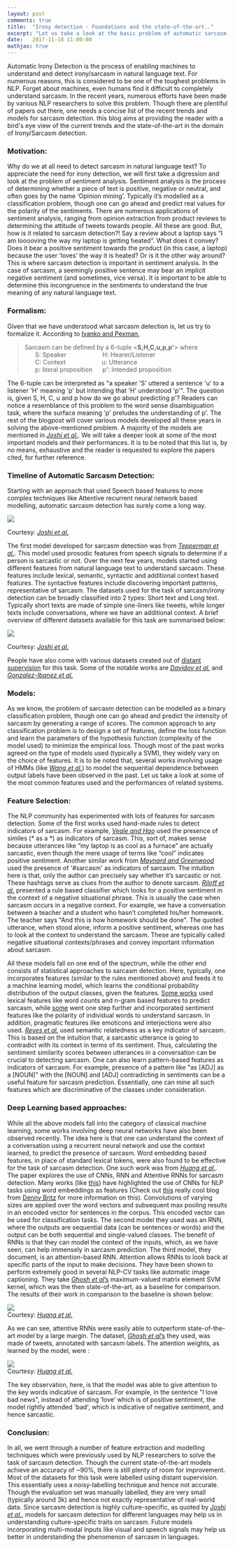 ```yaml
---
layout: post
comments: true
title:  "Irony detection - Foundations and the state-of-the-art.."
excerpt: "Let us take a look at the basic problem of automatic sarcasm detection and do a short literature survey. The goal is to provide an overall knowledge of the recent trends and the current state-of-the-art in the domain of Irony/Sarcasm detection"
date:   2017-11-18 11:00:00
mathjax: true
---
```


<!-- 
<svg width="800" height="200">
	<rect width="800" height="200" style="fill:rgb(98,51,20)" />
	<rect width="20" height="50" x="20" y="100" style="fill:rgb(189,106,53)" />
	<rect width="20" height="50" x="760" y="30" style="fill:rgb(77,175,75)" />
	<rect width="10" height="10" x="400" y="60" style="fill:rgb(225,229,224)" />
</svg>
 -->

Automatic Irony Detection is the process of enabling machines to understand and detect irony/sarcasm in natural language text. For numerous reasons, this is considered to be one of the toughest problems in NLP. Forget about machines, even humans find it difficult to completely understand sarcasm. In the recent years, numerous efforts have been made by various NLP researchers to solve this problem. Though there are plentiful of papers out there, one needs a concise list of the recent trends and models for sarcasm detection. this blog aims at providing the reader with a bird's eye view of the current trends and the state-of-the-art in the domain of Irony/Sarcasm detection. 

### Motivation:

Why do we at all need to detect sarcasm in natural language text? To appreciate the need for irony detection, we will first take a digression and look at the problem of sentiment analysis. Sentiment analysis is the process of determining whether a piece of text is positive, negative or neutral, and often goes by the name ‘Opinion mining’. Typically it’s modelled as a classification problem, though one can go ahead and predict real values for the polarity of the sentiments. There are numerous applications of sentiment analysis, ranging from opinion extraction from product reviews to determining the attitude of tweets towards people. All these are good. But, how is it related to sarcasm detection?! Say a review about a laptop says “I am looooving the way my laptop is getting heated”.  What does it convey? Does it bear a positive sentiment towards the product (in this case, a laptop) because the user ‘loves’ the way it is heated? Or is it the other way around? This is where sarcasm detection is important in sentiment analysis. In the case of sarcasm, a seemingly positive sentence may bear an implicit negative sentiment (and sometimes, vice versa). It is important to be able to determine this incongruence in the sentiments to understand the true meaning of any natural language text.

### Formalism:

Given that we have understood what sarcasm detection is, let us try to formalize it. According to [Ivanko and Pexman](http://www.tandfonline.com/doi/abs/10.1207/S15326950DP3503_2), 
>Sarcasm can be defined by a 6-tuple <**S,H,C,u,p,p'**> where  
>&nbsp;&nbsp;&nbsp;&nbsp;&nbsp;&nbsp;S: Speaker &nbsp;&nbsp;&nbsp;&nbsp;&nbsp;&nbsp;&nbsp;&nbsp;&nbsp;&nbsp;&nbsp;&nbsp;&nbsp;&nbsp;&nbsp;&nbsp;&nbsp;&nbsp;&nbsp; H: Hearer/Listener  
>&nbsp;&nbsp;&nbsp;&nbsp;&nbsp;&nbsp;C: Context &nbsp;&nbsp;&nbsp;&nbsp;&nbsp;&nbsp;&nbsp;&nbsp;&nbsp;&nbsp;&nbsp;&nbsp;&nbsp;&nbsp;&nbsp;&nbsp;&nbsp;&nbsp;&nbsp; u: Utterance  
>&nbsp;&nbsp;&nbsp;&nbsp;&nbsp;&nbsp;p: literal proposition &nbsp;&nbsp;&nbsp;&nbsp; p': Intended proposition  

The 6-tuple can be interpreted as "a speaker 'S' uttered a sentence 'u' to a listener 'H' meaning 'p' but intending that 'H' understood 'p'". The question is, given S, H, C, u and p how do we go about predicting p'? Readers can notice a resemblance of this problem to the word sense disambiguation task, where the surface meaning 'p' preludes the understanding of p'. The rest of the blogpost will cover various models developed all these years in solving the above-mentioned problem. A majority of the models are mentioned in [*Joshi et al.*](https://arxiv.org/abs/1602.03426). We will take a deeper look at some of the most important models and their performances. It is to be noted that this list is, by no means, exhaustive and the reader is requested to explore the papers cited, for further reference.

### Timeline of Automatic Sarcasm Detection:
Starting with an approach that used Speech based features to more complex techniques like Attentive recurrent neural network based modelling, automatic sarcasm detection has surely come a long way. 

<div class="text-center">
<p>
<img class="aligncenter" src="/images/trends_in_sarcasmdetec.JPG">
	<div class="thecap"> Courtesy: <a href="https://arxiv.org/abs/1602.03426" target="_blank"> <i> Joshi et al.</i> </a> </div>
</p>
</div>

The first model developed for sarcasm detection was from [*Tepperman et al.*](http://ict.usc.edu/pubs/Yeah%20Right-%20Sarcasm%20Recognition%20for%20Spoken%20Dialogue%20Systems.pdf). This model used prosodic features from speech signals to determine if a person is sarcastic or not. Over the next few years, models started using different features from  natural language text to understand sarcasm. These features include lexical, semantic, syntactic and additional context based features. The syntactive features include discovering important patterns, representative of sarcasm. The datasets used for the task of sarcasm/irony detection can be broadly classified into 2 types: Short text and Long text. Typically short texts are made of simple one-liners like tweets, while longer texts include conversations, where we have an additional context. A brief overview of different datasets available for this task are summarised below:

<div class="text-center">
<p>
<img class="aligncenter" src="/images/datasets.JPG">
	<div class="thecap"> Courtesy: <a href="https://arxiv.org/abs/1602.03426" target="_blank"> <i> Joshi et al.</i> </a> </div>
</p>
</div>

People have also come with various datasets created out of [distant supervision](https://www.google.com/url?sa=t&rct=j&q=&esrc=s&source=web&cd=8&cad=rja&uact=8&ved=0ahUKEwily4iThMnXAhVL9mMKHYEjB9cQFghbMAc&url=https%3A%2F%2Fhazyresearch.github.io%2Fsnorkel%2Fblog%2Fweak_supervision.html&usg=AOvVaw1J2xzepcnBZ7ZZvlqMhD_f) for this task. Some of the notable works are [*Davidov et al.*](http://people.seas.harvard.edu/~orentsur/papers/conll10.pdf) and [*Gonzalez-Ibanez et al.*](https://www.google.com/url?sa=t&rct=j&q=&esrc=s&source=web&cd=1&cad=rja&uact=8&ved=0ahUKEwiexrj5g8nXAhUFy2MKHfVbBh4QFggoMAA&url=http%3A%2F%2Fciteseerx.ist.psu.edu%2Fviewdoc%2Fdownload%3Fdoi%3D10.1.1.207.5253%26rep%3Drep1%26type%3Dpdf&usg=AOvVaw3TiC7L_1qYmvOpAJXPT7oV)

### Models:

As we know, the problem of sarcasm detection can be modelled as a binary classification problem, though one can go ahead and predict the intensity of sarcasm by generating a range of scores. The common approach to any classification problem is to design a set of features, define the loss function and learn the parameters of the hypothesis function (complexity of the model used) to minimize the empirical loss. Though most of the past works agreed on the type of models used (typically a SVM), they widely vary on the choice of features. It is to be noted that, several works involving usage of HMMs (like [*Wang et al.*](https://www.google.com/url?sa=t&rct=j&q=&esrc=s&source=web&cd=2&cad=rja&uact=8&ved=0ahUKEwi9u87glMnXAhUDKGMKHYjGBDkQFgg0MAE&url=http%3A%2F%2Fdl.acm.org%2Fcitation.cfm%3Fid%3D2960891&usg=AOvVaw01DUJcykZkf5K83aK-LpSc)) to model the sequential dependence between output labels have been observed in the past. Let us take a look at some of the most common features used and the performances of related systems.

### Feature Selection:

The NLP community has experimented with lots of features for sarcasm detection. Some of the first works used hand-made rules to detect indicators of sarcasm. For example, [*Veale and Hao*](https://www.semanticscholar.org/paper/Detecting-Ironic-Intent-in-Creative-Comparisons-Veale-Hao/acdba2f56e70184e5af9318b075d1980460470b2) used the presence of similes (* as a *) as indicators of sarcasm. This, sort of, makes sense because utterances like “my laptop is as cool as a furnace” are actually sarcastic, even though the mere usage of terms like “cool” indicates positive sentiment. Another similar work from [*Maynard and Greenwood*](https://www.google.com/url?sa=t&rct=j&q=&esrc=s&source=web&cd=1&cad=rja&uact=8&ved=0ahUKEwiZ8NClhsnXAhXGMGMKHXMdCdQQFggoMAA&url=https%3A%2F%2Fgate.ac.uk%2Fsale%2Flrec2014%2Farcomem%2Fsarcasm.pdf&usg=AOvVaw3x36YPgwho9O9tUKbvhGjB) used the presence of '#sarcasm' as indicators of sarcasm. The intuition here is that, only the author can precisely say whether it’s sarcastic or not. These hashtags serve as clues from the author to denote sarcasm. [*Riloff et al.*](https://www.google.com/url?sa=t&rct=j&q=&esrc=s&source=web&cd=1&cad=rja&uact=8&ved=0ahUKEwjTk9TLhsnXAhVRwWMKHXCvBxYQFggoMAA&url=https%3A%2F%2Fwww.cs.utah.edu%2F~riloff%2Fpdfs%2Fofficial-emnlp13-sarcasm.pdf&usg=AOvVaw0r86ArRt8o48Rx6MTNXUaP) presented a rule based classifier which looks for a positive sentiment in the context of a negative situational phrase. This is usually the case when sarcasm occurs in a negative context. For example, we have a conversation between a teacher and a student who hasn’t completed his/her homework. The teacher says "And this is how homework should be done". The quoted utterance, when stood alone, inform a positive sentiment, whereas one has to look at the context to understand the sarcasm. These are typically called negative situational contexts/phrases and convey important information about sarcasm.  

All these models fall on one end of the spectrum, while the other end consists of statistical approaches to sarcasm detection. Here, typically, one incorporates features (similar to the rules mentioned above) and feeds it to a machine learning model, which learns the conditional probability distribution of the output classes, given the features. [Some works](https://www.google.com/url?sa=t&rct=j&q=&esrc=s&source=web&cd=1&cad=rja&uact=8&ved=0ahUKEwiAr8iLiMnXAhUW3GMKHbKwCWoQFggtMAA&url=https%3A%2F%2Flink.springer.com%2Farticle%2F10.1007%2Fs10579-012-9196-x&usg=AOvVaw1tu5TMqAVjv0fSCgSImmS0) used lexical features like word counts and n-gram based features to predict sarcasm, while [some](https://www.google.com/url?sa=t&rct=j&q=&esrc=s&source=web&cd=1&cad=rja&uact=8&ved=0ahUKEwiexrj5g8nXAhUFy2MKHfVbBh4QFggoMAA&url=http%3A%2F%2Fciteseerx.ist.psu.edu%2Fviewdoc%2Fdownload%3Fdoi%3D10.1.1.207.5253%26rep%3Drep1%26type%3Dpdf&usg=AOvVaw3TiC7L_1qYmvOpAJXPT7oV) went one step further and incorporated sentiment features like the polarity of individual words to understand sarcasm. In addition, pragmatic features like emoticons and interjections were also used. [*Reyes et al.*](https://dl.acm.org/citation.cfm?id=2215319) used semantic relatedness as a key indicator of sarcasm. This is based on the intuition that, a sarcastic utterance is going to contradict with its context in terms of its sentiment. Thus, calculating the sentiment similarity scores between utterances in a conversation can be crucial to detecting sarcasm. One can also learn pattern-based features as indicators of sarcasm. For example, presence of a pattern like "as [ADJ] as a [NOUN]" with the [NOUN] and [ADJ] contradicting in sentiments can be a useful feature for sarcasm prediction. Essentially, one can mine all such features which are discriminative of the classes under consideration. 

### Deep Learning based approaches:

While all the above models fall into the category of classical machine learning, some works involving deep neural networks have also been observed recently. The idea here is that one can understand the context of a conversation using a recurrent neural network and use the context learned, to predict the presence of sarcasm. Word embedding based features, in place of standard lexical tokens, were also found to be effective for the task of sarcasm detection. One such work was from [*Huang et al.*](https://link.springer.com/chapter/10.1007/978-3-319-56608-5_45). The paper explores the use of CNNs, RNN and Attentive RNNs for sarcasm detection. Many works (like [this](https://www.google.com/url?sa=t&rct=j&q=&esrc=s&source=web&cd=1&cad=rja&uact=8&ved=0ahUKEwimh9eplcnXAhUILmMKHZlDAEEQFggtMAA&url=http%3A%2F%2Fwww.aclweb.org%2Fanthology%2FD14-1181&usg=AOvVaw30IZcbN8tX8UF_jNFNiqNr)) have highlighted the use of CNNs for NLP tasks using word embeddings as features (Check out [this](https://www.google.com/url?sa=t&rct=j&q=&esrc=s&source=web&cd=1&cad=rja&uact=8&ved=0ahUKEwjU_vrAlcnXAhUI5mMKHRrWBBoQFggtMAA&url=http%3A%2F%2Fwww.wildml.com%2F2015%2F11%2Funderstanding-convolutional-neural-networks-for-nlp%2F&usg=AOvVaw1DjE0EXcwCJP49vUn7_H_C) really cool blog from [Denny Britz](http://www.wildml.com/about/) for more information on this). Convolutions of varying sizes are applied over the word vectors and subsequent max pooling results in an encoded vector for sentences in the corpus. This encoded vector can be used for classification tasks. The second model they used was an RNN, where the outputs are sequential data (can be sentences or words) and the output can be both sequential and single-valued classes. The benefit of RNNs is that they can model the context of the inputs, which, as we have seen, can help immensely in sarcasm prediction. The third model, they document, is an attention-based RNN. Attention allows RNNs to look back at specific parts of the input to make decisions. They have been shown to perform extremely good in several NLP-CV tasks like automatic image captioning. They take [*Ghosh et al*’s](https://www.google.com/url?sa=t&rct=j&q=&esrc=s&source=web&cd=1&cad=rja&uact=8&ved=0ahUKEwiHz8uklsnXAhUV9mMKHZvXCQ8QFggoMAA&url=http%3A%2F%2Fwww.emnlp2015.org%2Fproceedings%2FEMNLP%2Fpdf%2FEMNLP116.pdf&usg=AOvVaw3gkMiyz18Jz6RE8AWPAVD0) maximum-valued matrix element SVM kernel, which was the then state-of-the-art, as a baseline for comparison. The results of their work in comparison to the baseline is shown below:

<div class="imgcap">
<img src="/assets/rl/preview.jpeg">
	<div class="thecap"> Courtesy: <a href="https://link.springer.com/chapter/10.1007/978-3-319-56608-5_45" target="_blank"> <i> Huang et al.</i> </a> </div>
</div>

As we can see, attentive RNNs were easily able to outperform state-of-the-art model by a large margin. The dataset, [*Ghosh et al*’s](https://www.google.com/url?sa=t&rct=j&q=&esrc=s&source=web&cd=1&cad=rja&uact=8&ved=0ahUKEwiHz8uklsnXAhUV9mMKHZvXCQ8QFggoMAA&url=http%3A%2F%2Fwww.emnlp2015.org%2Fproceedings%2FEMNLP%2Fpdf%2FEMNLP116.pdf&usg=AOvVaw3gkMiyz18Jz6RE8AWPAVD0) they used, was made of tweets, annotated with sarcasm labels. The attention weights, as learned by the model, were :

<div class="imgcap">
<img src="/assets/rl/preview.jpeg">
	<div class="thecap"> Courtesy: <a href="https://link.springer.com/chapter/10.1007/978-3-319-56608-5_45" target="_blank"> <i> Huang et al.</i> </a> </div>
</div>

The key observation, here, is that the model was able to give attention to the key words indicative of sarcasm. For example, in the sentence "I love bad news", instead of attending ‘love’ which is of positive sentiment, the model rightly attended 'bad', which is indicative of negative sentiment, and hence sarcastic.

### Conclusion:

In all, we went through a number of feature extraction and modelling techniques which were previously used by NLP researchers to solve the task of sarcasm detection. Though the current state-of-the-art models achieve an accuracy of ~90%, there is still plenty of room for improvement. Most of the datasets for this task were labelled using distant supervision. This essentially uses a noisy-labelling technique and hence not accurate. Though the evaluation set was manually labelled, they are very small (typically around 3k) and hence not exactly representative of real-world data. Since sarcasm detection is highly culture-specific, as quoted by [*Joshi et al.*](https://arxiv.org/abs/1602.03426), models for sarcasm detection for different languages may help us in understanding culture-specific traits on sarcasm. Future models incorporating multi-modal inputs like visual and speech signals may help us better in understanding the phenomenon of sarcasm in languages. 

